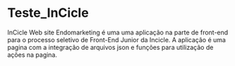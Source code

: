 # Teste_InCicle

InCicle Web site Endomarketing é uma uma aplicação na parte de front-end para o processo seletivo de Front-End
Junior da Incicle.
A aplicação é uma pagina com a integração de arquivos json e funções para utilização de ações na pagina.
 
